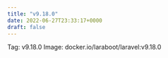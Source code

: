 ```yaml
---
title: "v9.18.0"
date: 2022-06-27T23:33:17+0000
draft: false
---
```


Tag: v9.18.0
Image: docker.io/laraboot/laravel:v9.18.0
